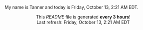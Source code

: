My name is Tanner and today is Friday, October 13, 2:21 AM EDT.

<p align="center">This <i>README</i> file is generated <b>every 3 hours</b>!</br>Last refresh: Friday, October 13, 2:21 AM EDT<br /></p>
